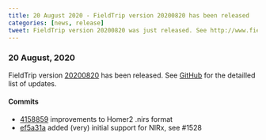 ```yaml
---
title: 20 August 2020 - FieldTrip version 20200820 has been released
categories: [news, release]
tweet: FieldTrip version 20200820 was just released. See http://www.fieldtriptoolbox.org/#20-August-2020
---
```


### 20 August, 2020

FieldTrip version [20200820](http://github.com/fieldtrip/fieldtrip/releases/tag/20200820) has been released.
See [GitHub](https://github.com/fieldtrip/fieldtrip/compare/20200821...20200820) for the detailled list of updates.

#### Commits

- [4158859](http://github.com/fieldtrip/fieldtrip/commit/4158859) improvements to Homer2 .nirs format
- [ef5a31a](http://github.com/fieldtrip/fieldtrip/commit/ef5a31a) added (very) initial support for NIRx, see #1528
